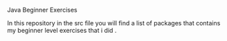 Java Beginner Exercises

 In this repository in the src file you will find a list of packages that contains my beginner level exercises that i did .
